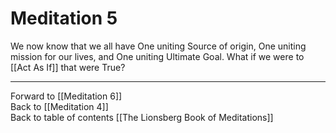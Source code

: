 # Meditation 5

We now know that we all have One uniting Source of origin, One uniting mission for our lives, and One uniting Ultimate Goal. What if we were to [[Act As If]] that were True? 

___

Forward to [[Meditation 6]]        
Back to [[Meditation 4]]  
Back to table of contents [[The Lionsberg Book of Meditations]]  